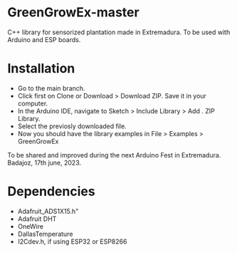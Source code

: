 # GreenGrowEx-master
C++ library for sensorized plantation made in Extremadura. To be used with Arduino and ESP boards.

# Installation

- Go to the main branch.
- Click first on Clone or Download > Download ZIP. Save it in your computer. 
- In the Arduino IDE, navigate to Sketch > Include Library > Add . ZIP Library.
- Select the previosly downloaded file.
- Now you should have the library examples in File > Examples > GreenGrowEx

To be shared and improved during the next Arduino Fest in Extremadura. Badajoz, 17th june, 2023.

# Dependencies

- Adafruit_ADS1X15.h"
- Adafruit DHT
- OneWire
- DallasTemperature
- I2Cdev.h, if using ESP32 or ESP8266 
